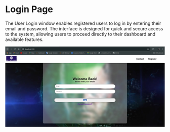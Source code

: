 # Login Page

The User Login window enables registered users to log in by entering their email and password. The interface is designed for quick and secure access to the system, allowing users to proceed directly to their dashboard and available features.

![Login Page](./images/login_page.png)
